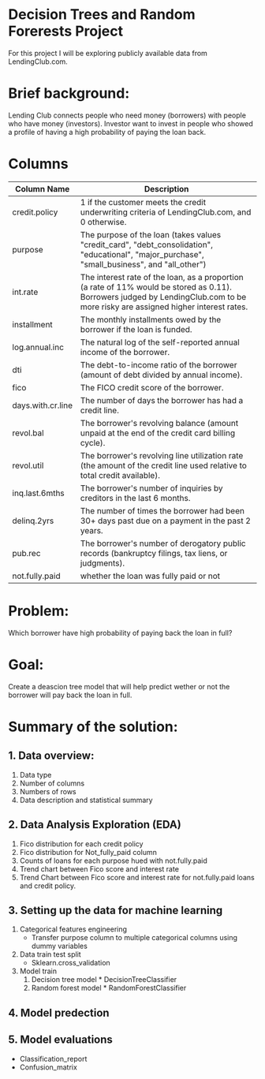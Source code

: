 # Decision Trees and Random Forerests Project

For this project I will be exploring publicly available data from LendingClub.com.  


# Brief background:
Lending Club connects people who need money (borrowers) with people who have money (investors). Investor want to invest in people who showed a profile of having a high probability of paying the loan back. 

# Columns    
Column Name | Description
------------ | -------------
credit.policy | 1 if the customer meets the credit underwriting criteria of LendingClub.com, and 0 otherwise.
purpose | The purpose of the loan (takes values "credit_card", "debt_consolidation", "educational", "major_purchase", "small_business", and "all_other")
int.rate | The interest rate of the loan, as a proportion (a rate of 11% would be stored as 0.11). Borrowers judged by LendingClub.com to be more risky are assigned higher interest rates.
installment | The monthly installments owed by the borrower if the loan is funded.
log.annual.inc | The natural log of the self-reported annual income of the borrower.
dti | The debt-to-income ratio of the borrower (amount of debt divided by annual income).
fico | The FICO credit score of the borrower.
days.with.cr.line | The number of days the borrower has had a credit line.
revol.bal | The borrower's revolving balance (amount unpaid at the end of the credit card billing cycle).
revol.util | The borrower's revolving line utilization rate (the amount of the credit line used relative to total credit available).
inq.last.6mths | The borrower's number of inquiries by creditors in the last 6 months.
delinq.2yrs | The number of times the borrower had been 30+ days past due on a payment in the past 2 years.
pub.rec | The borrower's number of derogatory public records (bankruptcy filings, tax liens, or judgments).
not.fully.paid | whether the loan was fully paid or not

# Problem:  
Which borrower have high probability of paying back the loan in full?

# Goal:
Create a deascion tree model that will help predict wether or not the borrower will pay back the loan in full.

# Summary of the solution:
## 1. Data overview:
   1. Data type
   2. Number of columns
   3. Numbers of rows
   4. Data description and statistical summary
## 2. Data Analysis Exploration (EDA)
   1. Fico distribution for each credit policy
   2. Fico distribution for Not_fully_paid column
   3. Counts of loans for each purpose hued with not.fully.paid 
   4. Trend chart between Fico score and interest rate
   5. Trend Chart between Fico score and interest rate for not.fully.paid loans and credit policy. 
## 3. Setting up the data for machine learning
   1. Categorical features engineering
       * Transfer purpose column to multiple categorical columns using dummy variables
   2. Data train test split
       * Sklearn.cross_validation
   3. Model train
         1. Decision tree model
                * DecisionTreeClassifier
         2. Random forest model
                * RandomForestClassifier
## 4. Model predection
## 5. Model evaluations
   * Classification_report
   * Confusion_matrix
